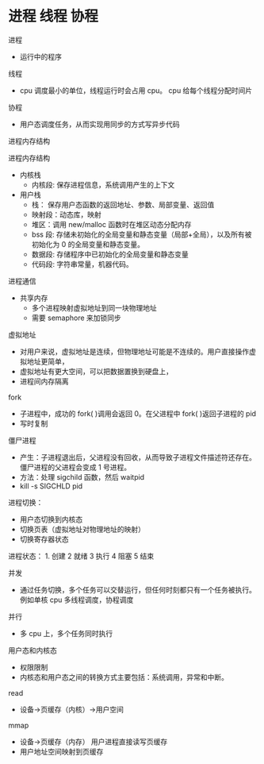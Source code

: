 # 进程 线程 协程

进程

- 运行中的程序

线程

- cpu 调度最小的单位，线程运行时会占用 cpu。 cpu 给每个线程分配时间片

协程

- 用户态调度任务，从而实现用同步的方式写异步代码

进程内存结构

进程内存结构
- 内核栈
  - 内核段: 保存进程信息，系统调用产生的上下文
- 用户栈
  - 栈： 保存用户态函数的返回地址、参数、局部变量、返回值
  - 映射段：动态库，映射
  - 堆区：调用 new/malloc 函数时在堆区动态分配内存
  - bss 段: 存储未初始化的全局变量和静态变量（局部+全局），以及所有被初始化为 0 的全局变量和静态变量。
  - 数据段: 存储程序中已初始化的全局变量和静态变量
  - 代码段: 字符串常量，机器代码。

进程通信

- 共享内存
  - 多个进程映射虚拟地址到同一块物理地址
  - 需要 semaphore 来加锁同步

虚拟地址

- 对用户来说，虚拟地址是连续，但物理地址可能是不连续的。用户直接操作虚拟地址更简单，
- 虚拟地址有更大空间，可以把数据置换到硬盘上，
- 进程间内存隔离

fork

- 子进程中，成功的 fork( )调用会返回 0。在父进程中 fork( )返回子进程的 pid
- 写时复制

僵尸进程

- 产生：子进程退出后，父进程没有回收，从而导致子进程文件描述符还存在。僵尸进程的父进程会变成 1 号进程。
- 方法：处理 sigchild 函数，然后 waitpid
- kill -s SIGCHLD pid

进程切换：

- 用户态切换到内核态
- 切换页表（虚拟地址对物理地址的映射）
- 切换寄存器状态

进程状态： 1. 创建 2 就绪 3 执行 4 阻塞 5 结束

并发

- 通过任务切换，多个任务可以交替运行，但任何时刻都只有一个任务被执行。例如单核 cpu 多线程调度，协程调度

并行

- 多 cpu 上，多个任务同时执行

用户态和内核态

- 权限限制
- 内核态和用户态之间的转换方式主要包括：系统调用，异常和中断。

read

- 设备->页缓存（内核）->用户空间

mmap

- 设备->页缓存（内存） 用户进程直接读写页缓存
- 用户地址空间映射到页缓存
